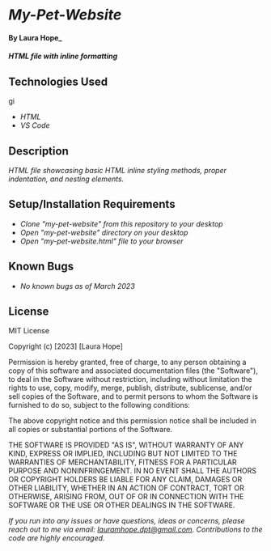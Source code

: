 # _My-Pet-Website_

#### By **Laura Hope**_

#### _HTML file with inline formatting_

## Technologies Used
gi
* _HTML_
* _VS Code_

## Description

_HTML file showcasing basic HTML inline styling methods, proper indentation, and nesting elements._

## Setup/Installation Requirements

* _Clone "my-pet-website" from this repository to your desktop_
* _Open "my-pet-website" directory on your desktop_
* _Open "my-pet-website.html" file to your browser_

## Known Bugs

* _No known bugs as of March 2023_

## License

MIT License

Copyright (c) [2023] [Laura Hope]

Permission is hereby granted, free of charge, to any person obtaining a copy
of this software and associated documentation files (the "Software"), to deal
in the Software without restriction, including without limitation the rights
to use, copy, modify, merge, publish, distribute, sublicense, and/or sell
copies of the Software, and to permit persons to whom the Software is
furnished to do so, subject to the following conditions:

The above copyright notice and this permission notice shall be included in all
copies or substantial portions of the Software.

THE SOFTWARE IS PROVIDED "AS IS", WITHOUT WARRANTY OF ANY KIND, EXPRESS OR
IMPLIED, INCLUDING BUT NOT LIMITED TO THE WARRANTIES OF MERCHANTABILITY,
FITNESS FOR A PARTICULAR PURPOSE AND NONINFRINGEMENT. IN NO EVENT SHALL THE
AUTHORS OR COPYRIGHT HOLDERS BE LIABLE FOR ANY CLAIM, DAMAGES OR OTHER
LIABILITY, WHETHER IN AN ACTION OF CONTRACT, TORT OR OTHERWISE, ARISING FROM,
OUT OF OR IN CONNECTION WITH THE SOFTWARE OR THE USE OR OTHER DEALINGS IN THE
SOFTWARE.

_If you run into any issues or have questions, ideas or concerns, please reach out to me via email: lauramhope.dpt@gmail.com.  Contributions to the code are highly encouraged._
